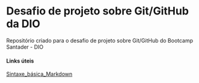 # Desafio de projeto sobre Git/GitHub da DIO

Repositório criado para o desafio de projeto sobre Git/GitHub do Bootcamp Santader - DIO

#### Links úteis
[Sintaxe_básica_Markdown](https://www.markdownguide.org/basic-syntax/) 
